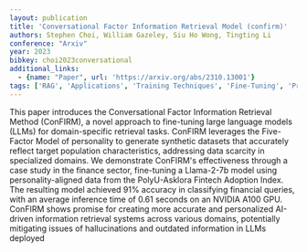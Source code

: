 ```yaml
---
layout: publication
title: 'Conversational Factor Information Retrieval Model (confirm)'
authors: Stephen Choi, William Gazeley, Siu Ho Wong, Tingting Li
conference: "Arxiv"
year: 2023
bibkey: choi2023conversational
additional_links:
  - {name: "Paper", url: 'https://arxiv.org/abs/2310.13001'}
tags: ['RAG', 'Applications', 'Training Techniques', 'Fine-Tuning', 'Pretraining Methods']
---
```

This paper introduces the Conversational Factor Information Retrieval Method
(ConFIRM), a novel approach to fine-tuning large language models (LLMs) for
domain-specific retrieval tasks. ConFIRM leverages the Five-Factor Model of
personality to generate synthetic datasets that accurately reflect target
population characteristics, addressing data scarcity in specialized domains. We
demonstrate ConFIRM's effectiveness through a case study in the finance sector,
fine-tuning a Llama-2-7b model using personality-aligned data from the
PolyU-Asklora Fintech Adoption Index. The resulting model achieved 91% accuracy
in classifying financial queries, with an average inference time of 0.61
seconds on an NVIDIA A100 GPU. ConFIRM shows promise for creating more accurate
and personalized AI-driven information retrieval systems across various
domains, potentially mitigating issues of hallucinations and outdated
information in LLMs deployed
